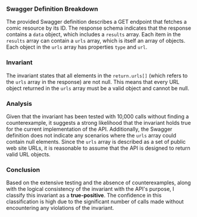 ### Swagger Definition Breakdown
The provided Swagger definition describes a GET endpoint that fetches a comic resource by its ID. The response schema indicates that the response contains a `data` object, which includes a `results` array. Each item in the `results` array can contain a `urls` array, which is itself an array of objects. Each object in the `urls` array has properties `type` and `url`.

### Invariant
The invariant states that all elements in the `return.urls[]` (which refers to the `urls` array in the response) are not null. This means that every URL object returned in the `urls` array must be a valid object and cannot be null.

### Analysis
Given that the invariant has been tested with 10,000 calls without finding a counterexample, it suggests a strong likelihood that the invariant holds true for the current implementation of the API. Additionally, the Swagger definition does not indicate any scenarios where the `urls` array could contain null elements. Since the `urls` array is described as a set of public web site URLs, it is reasonable to assume that the API is designed to return valid URL objects.

### Conclusion
Based on the extensive testing and the absence of counterexamples, along with the logical consistency of the invariant with the API's purpose, I classify this invariant as a **true-positive**. The confidence in this classification is high due to the significant number of calls made without encountering any violations of the invariant.
